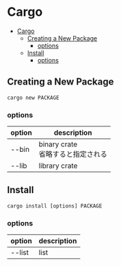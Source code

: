 # Cargo

- [Cargo](#cargo)
  - [Creating a New Package](#creating-a-new-package)
    - [options](#options)
  - [Install](#install)
    - [options](#options-1)

## Creating a New Package

```shell
cargo new PACKAGE
```

### options

| option | description                          |
| ------ | ------------------------------------ |
| --bin  | binary crate<br>省略すると指定される |
| --lib  | library crate                        |

## Install

```shell
cargo install [options] PACKAGE
```

### options

| option | description |
| ------ | ----------- |
| --list | list        |
